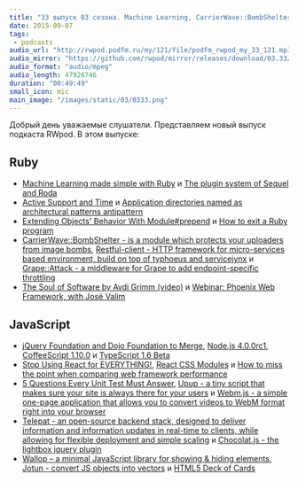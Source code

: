 ```yaml
---
title: "33 выпуск 03 сезона. Machine Learning, CarrierWave::BombShelter, CoffeeScript 1.10.0, Upup, Telepat, Jotun и прочее"
date: 2015-09-07
tags:
 - podcasts
audio_url: "http://rwpod.podfm.ru/my/121/file/podfm_rwpod_my_33_121.mp3"
audio_mirror: "https://github.com/rwpod/mirror/releases/download/03.33/0333.mp3"
audio_format: "audio/mpeg"
audio_length: 47926746
duration: "00:49:49"
small_icon: mic
main_image: "/images/static/03/0333.png"
---
```


Добрый день уважаемые слушатели. Представляем новый выпуск подкаста RWpod. В этом выпуске:

## Ruby

 - [Machine Learning made simple with Ruby](http://www.leanpanda.com/blog/2015/08/24/machine-learning-automatic-classification/) и [The plugin system of Sequel and Roda](http://twin.github.io/the-plugin-system-of-sequel-and-roda/)
 - [Active Support and Time](http://jakeyesbeck.com/2015/08/30/active-support-and-time/) и [Application directories named as architectural patterns antipattern](http://teotti.com/application-directories-named-as-architectural-patterns-antipattern/)
 - [Extending Objects' Behavior With Module#prepend](http://blog.ragnarson.com/2015/08/28/extending-objects-behavior-with-module-prepend.html) и [How to exit a Ruby program](http://blog.honeybadger.io/how-to-exit-a-ruby-program/)
 - [CarrierWave::BombShelter - is a module which protects your uploaders from image bombs](https://github.com/DarthSim/carrierwave-bombshelter), [Restful-client - HTTP framework for micro-services based environment, build on top of typhoeus and servicejynx](https://github.com/AvnerCohen/restful-client) и [Grape::Attack - a middleware for Grape to add endpoint-specific throttling](https://github.com/gottfrois/grape-attack)
 - [The Soul of Software by Avdi Grimm (video)](https://www.youtube.com/watch?v=zs0E4E83_X8) и [Webinar: Phoenix Web Framework, with José Valim](https://www.youtube.com/watch?v=Af-gTdlQoUM)

## JavaScript

 - [jQuery Foundation and Dojo Foundation to Merge](http://blog.jquery.com/2015/09/01/jquery-foundation-and-dojo-foundation-to-merge/), [Node.js 4.0.0rc1](https://nodejs.org/download/rc/v4.0.0-rc.1/), [CoffeeScript 1.10.0](http://coffeescript.org/#changelog) и [TypeScript 1.6 Beta](http://blogs.msdn.com/b/typescript/archive/2015/09/02/announcing-typescript-1-6-beta-react-jsx-better-error-checking-and-more.aspx)
 - [Stop Using React for EVERYTHING!](https://medium.com/@zackargyle/stop-using-react-for-everything-c8297ac1a644), [React CSS Modules](https://github.com/gajus/react-css-modules) и [How to miss the point when comparing web framework performance](https://medium.com/@djsmith42/how-to-miss-the-point-when-comparing-web-framework-performance-50ac0d8d9d71)
 - [5 Questions Every Unit Test Must Answer](https://medium.com/javascript-scene/what-every-unit-test-needs-f6cd34d9836d), [Upup - a tiny script that makes sure your site is always there for your users](https://www.talater.com/upup/) и [Webm.js - a simple one-page application that allows you to convert videos to WebM format right into your browser](https://kagami.github.io/webm.js/)
 - [Telepat - an open-source backend stack, designed to deliver information and information updates in real-time to clients, while allowing for flexible deployment and simple scaling](http://telepat.io/) и [Chocolat.js - the lightbox jquery plugin](http://chocolat.insipi.de/)
 - [Wallop – a minimal JavaScript library for showing & hiding elements](http://designhooks.com/wallop-a-minimal-javascript-library-for-showing-hiding-elements/), [Jotun - convert JS objects into vectors](http://techfort.github.io/jotun/) и [HTML5 Deck of Cards](http://pakastin.github.io/deck-of-cards/)

<!--more-->

